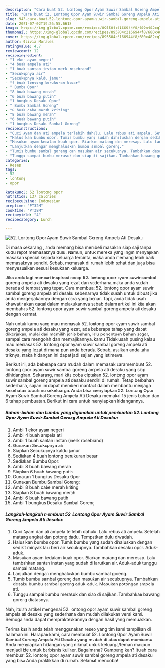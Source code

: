 ```yaml
---
description: "Cara buat 52. Lontong Opor Ayam Suwir Sambal Goreng Ampela Ati Desaku Sederhana dan Mudah Dibuat"
title: "Cara buat 52. Lontong Opor Ayam Suwir Sambal Goreng Ampela Ati Desaku Sederhana dan Mudah Dibuat"
slug: 947-cara-buat-52-lontong-opor-ayam-suwir-sambal-goreng-ampela-ati-desaku-sederhana-dan-mudah-dibuat
date: 2021-07-02T19:26:55.661Z
image: https://img-global.cpcdn.com/recipes/895504c2166944f8/680x482cq70/52-lontong-opor-ayam-suwir-sambal-goreng-ampela-ati-desaku-foto-resep-utama.jpg
thumbnail: https://img-global.cpcdn.com/recipes/895504c2166944f8/680x482cq70/52-lontong-opor-ayam-suwir-sambal-goreng-ampela-ati-desaku-foto-resep-utama.jpg
cover: https://img-global.cpcdn.com/recipes/895504c2166944f8/680x482cq70/52-lontong-opor-ayam-suwir-sambal-goreng-ampela-ati-desaku-foto-resep-utama.jpg
author: Olivia Morales
ratingvalue: 4.7
reviewcount: 12
recipeingredient:
- "1 ekor ayam negeri"
- "4 buah ampela ati"
- "1 buah santan instan merk rosebrand"
- "Secukupnya air"
- "Secukupnya kaldu jamur"
- "4 buah lontong berukuran besar"
- " Bumbu Opor"
- "8 buah bawang merah"
- "6 buah bawang putih"
- "1 bungkus Desaku Opor"
- " Bumbu Sambal Goreng"
- "8 buah cabe merah kriting"
- "8 buah bawang merah"
- "6 buah bawang putih"
- "1 bungkus Desaku Sambal Goreng"
recipeinstructions:
- "Cuci Ayam dan ati ampela terlebih dahulu. Lalu rebus ati ampela. Setelah matang angkat dan potong dadu. Tempatkan dulu diwadah."
- "Halus kan bumbu opor. Tumis bumbu yang sudah dihaluskan dengan sedikit minyak lalu beri air secukupnya. Tambahkan desaku opor. Aduk-aduk."
- "Masukan ayam kedalam kuah opor. Biarkan matang dan meresap. Lalu tambahkan santan instan yang sudah di larutkan air. Aduk-aduk tunggu sampai matang."
- "Lanjutkan dengan menghaluskan bumbu sambal goreng."
- "Tumis bumbu sambal goreng dan masukan air secukupnya. Tambahkan desaku bumbu sambal goreng aduk-aduk. Masukan potongan ampela ati."
- "Tunggu sampai bumbu merasuk dan siap di sajikan. Tambahkan bawang goreng diatasnya."
categories:
- Resep
tags:
- 52
- lontong
- opor

katakunci: 52 lontong opor 
nutrition: 137 calories
recipecuisine: Indonesian
preptime: "PT32M"
cooktime: "PT38M"
recipeyield: "4"
recipecategory: Lunch

---
```



![52. Lontong Opor Ayam Suwir Sambal Goreng Ampela Ati Desaku](https://img-global.cpcdn.com/recipes/895504c2166944f8/680x482cq70/52-lontong-opor-ayam-suwir-sambal-goreng-ampela-ati-desaku-foto-resep-utama.jpg)

Di masa  sekarang , anda memang bisa membeli masakan siap saji tanpa kudu repot memasaknya dulu. Namun, untuk mereka yang ingin menyajikan masakan special kepada keluarga tercinta, maka anda memang lebih baik memasaknya sendiri. Sebab, memasak di rumah lebih sehat dan juga bisa menyesuaikan sesuai kesukaan keluarga.

Jika anda lagi mencari inspirasi resep 52. lontong opor ayam suwir sambal goreng ampela ati desaku yang lezat dan sederhana,maka anda sudah berada di tempat yang tepat. Cara membuat 52. lontong opor ayam suwir sambal goreng ampela ati desaku  sebenarnya tidak susah untuk dibuat jika anda mengerjakannya dengan cara yang benar. Tapi, anda tidak usah khawatir akan gagal dalam melakukannya 
sebab dalam artikel ini kita akan membahas 52. lontong opor ayam suwir sambal goreng ampela ati desaku dengan cermat.  



Nah untuk kamu yang mau memasak 52. lontong opor ayam suwir sambal goreng ampela ati desaku yang lezat, ada beberapa tahap yang dapat dikerjakan, mulai dari memilih jenis bahan, lalu penentuan bahan segar, sampai cara mengolah dan menyajikannya. kamu Tidak usah pusing kalau mau memasak 52. lontong opor ayam suwir sambal goreng ampela ati desaku yang lezat di mana pun anda berada. Sebab, asalkan anda  tahu triknya, maka hidangan ini dapat jadi sajian yang istimewa.

Berikut ini, ada beberapa cara mudah dalam memasak caramembuat 52. lontong opor ayam suwir sambal goreng ampela ati desaku yang siap dihidangkan. Sekarang, mari kita coba ciptakan 52. lontong opor ayam suwir sambal goreng ampela ati desaku sendiri di rumah. Tetap berbahan sederhana, sajian ini dapat memberi manfaat dalam membantu menjaga kesehatan tubuhmu sekeluarga. Anda bisa menyiapkan 52. Lontong Opor Ayam Suwir Sambal Goreng Ampela Ati Desaku memakai 15 jenis bahan dan 6 tahap pembuatan. Berikut ini cara untuk menyiapkan hidangannya.

<!--inarticleads1-->

##### Bahan-bahan dan bumbu yang digunakan untuk pembuatan 52. Lontong Opor Ayam Suwir Sambal Goreng Ampela Ati Desaku:

1. Ambil 1 ekor ayam negeri
1. Ambil 4 buah ampela ati
1. Ambil 1 buah santan instan (merk rosebrand)
1. Gunakan Secukupnya air
1. Siapkan Secukupnya kaldu jamur
1. Sediakan 4 buah lontong berukuran besar
1. Sediakan  Bumbu Opor:
1. Ambil 8 buah bawang merah
1. Siapkan 6 buah bawang putih
1. Gunakan 1 bungkus Desaku Opor
1. Gunakan  Bumbu Sambal Goreng:
1. Ambil 8 buah cabe merah kriting
1. Siapkan 8 buah bawang merah
1. Ambil 6 buah bawang putih
1. Ambil 1 bungkus Desaku Sambal Goreng




<!--inarticleads2-->

##### Langkah-langkah membuat 52. Lontong Opor Ayam Suwir Sambal Goreng Ampela Ati Desaku:

1. Cuci Ayam dan ati ampela terlebih dahulu. Lalu rebus ati ampela. Setelah matang angkat dan potong dadu. Tempatkan dulu diwadah.
1. Halus kan bumbu opor. Tumis bumbu yang sudah dihaluskan dengan sedikit minyak lalu beri air secukupnya. Tambahkan desaku opor. Aduk-aduk.
1. Masukan ayam kedalam kuah opor. Biarkan matang dan meresap. Lalu tambahkan santan instan yang sudah di larutkan air. Aduk-aduk tunggu sampai matang.
1. Lanjutkan dengan menghaluskan bumbu sambal goreng.
1. Tumis bumbu sambal goreng dan masukan air secukupnya. Tambahkan desaku bumbu sambal goreng aduk-aduk. Masukan potongan ampela ati.
1. Tunggu sampai bumbu merasuk dan siap di sajikan. Tambahkan bawang goreng diatasnya.




Nah, itulah artikel mengenai  52. lontong opor ayam suwir sambal goreng ampela ati desaku  yang sederhana dan mudah dilakukan versi kami. Semoga anda dapat mempraktekkannya dengan hasil yang memuaskan. 

Terima kasih anda telah menggunakan resep yang tim kami tampilkan di halaman ini. Harapan kami, cara membuat  52. Lontong Opor Ayam Suwir Sambal Goreng Ampela Ati Desaku yang mudah di atas dapat membantu Anda menyiapkan hidangan yang nikmat untuk keluarga/teman maupun menjadi ide untuk berbisnis kuliner. Bagaimana? Gampang kan? Itulah cara membuat 52. lontong opor ayam suwir sambal goreng ampela ati desaku yang bisa Anda praktikkan di rumah. Selamat mencoba!

